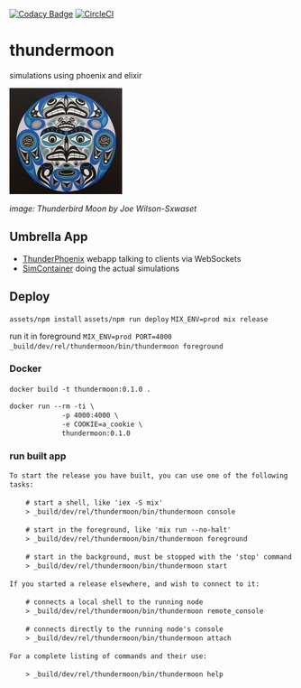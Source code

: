 [![Codacy Badge](https://api.codacy.com/project/badge/Grade/fe326e4fad214b2b8612c45331301320)](https://app.codacy.com/app/adm_2/thundermoon?utm_source=github.com&utm_medium=referral&utm_content=grrrisu/thundermoon&utm_campaign=Badge_Grade_Dashboard)
[![CircleCI](https://circleci.com/gh/grrrisu/thundermoon.svg?style=svg)](https://circleci.com/gh/grrrisu/thundermoon)

# thundermoon

simulations using phoenix and elixir

![Thundermoon](/thunderbird_moon.jpg)

_image: Thunderbird Moon by Joe Wilson-Sxwaset_

## Umbrella App

- [ThunderPhoenix](apps/thunder_phoenix) webapp talking to clients via WebSockets
- [SimContainer](apps/sim) doing the actual simulations

## Deploy

`assets/npm install`
`assets/npm run deploy`
`MIX_ENV=prod mix release`

run it in foreground
`MIX_ENV=prod PORT=4000 _build/dev/rel/thundermoon/bin/thundermoon foreground`

### Docker

`docker build -t thundermoon:0.1.0 .`

```
docker run --rm -ti \
             -p 4000:4000 \
             -e COOKIE=a_cookie \
             thundermoon:0.1.0
```

### run built app

```
To start the release you have built, you can use one of the following tasks:

    # start a shell, like 'iex -S mix'
    > _build/dev/rel/thundermoon/bin/thundermoon console

    # start in the foreground, like 'mix run --no-halt'
    > _build/dev/rel/thundermoon/bin/thundermoon foreground

    # start in the background, must be stopped with the 'stop' command
    > _build/dev/rel/thundermoon/bin/thundermoon start

If you started a release elsewhere, and wish to connect to it:

    # connects a local shell to the running node
    > _build/dev/rel/thundermoon/bin/thundermoon remote_console

    # connects directly to the running node's console
    > _build/dev/rel/thundermoon/bin/thundermoon attach

For a complete listing of commands and their use:

    > _build/dev/rel/thundermoon/bin/thundermoon help
```

